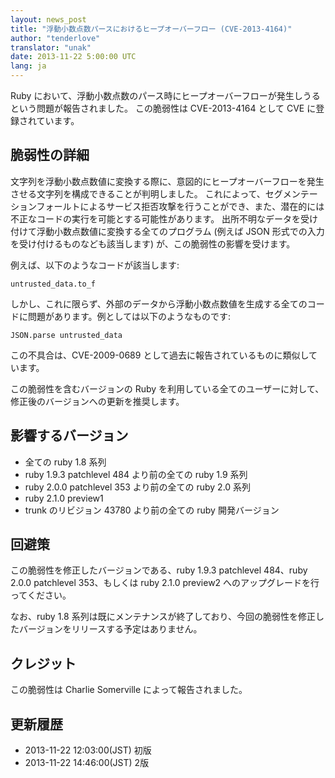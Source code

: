 ```yaml
---
layout: news_post
title: "浮動小数点数パースにおけるヒープオーバーフロー (CVE-2013-4164)"
author: "tenderlove"
translator: "unak"
date: 2013-11-22 5:00:00 UTC
lang: ja
---
```


Ruby において、浮動小数点数のパース時にヒープオーバーフローが発生しうるという問題が報告されました。
この脆弱性は CVE-2013-4164 として CVE に登録されています。

脆弱性の詳細
------------
文字列を浮動小数点数値に変換する際に、意図的にヒープオーバーフローを発生させる文字列を構成できることが判明しました。
これによって、セグメンテーションフォールトによるサービス拒否攻撃を行うことができ、また、潜在的には不正なコードの実行を可能とする可能性があります。
出所不明なデータを受け付けて浮動小数点数値に変換する全てのプログラム (例えば JSON 形式での入力を受け付けるものなども該当します) が、この脆弱性の影響を受けます。

例えば、以下のようなコードが該当します:

    untrusted_data.to_f

しかし、これに限らず、外部のデータから浮動小数点数値を生成する全てのコードに問題があります。例としては以下のようなものです:

    JSON.parse untrusted_data

この不具合は、CVE-2009-0689 として過去に報告されているものに類似しています。

この脆弱性を含むバージョンの Ruby を利用している全てのユーザーに対して、修正後のバージョンへの更新を推奨します。


影響するバージョン
------------------
* 全ての ruby 1.8 系列
* ruby 1.9.3 patchlevel 484 より前の全ての ruby 1.9 系列
* ruby 2.0.0 patchlevel 353 より前の全ての ruby 2.0 系列
* ruby 2.1.0 preview1
* trunk のリビジョン 43780 より前の全ての ruby 開発バージョン


回避策
------
この脆弱性を修正したバージョンである、ruby 1.9.3 patchlevel 484、ruby 2.0.0 patchlevel 353、もしくは ruby 2.1.0 preview2 へのアップグレードを行ってください。

なお、ruby 1.8 系列は既にメンテナンスが終了しており、今回の脆弱性を修正したバージョンをリリースする予定はありません。


クレジット
----------
この脆弱性は Charlie Somerville によって報告されました。


更新履歴
--------
* 2013-11-22 12:03:00(JST) 初版
* 2013-11-22 14:46:00(JST) 2版
